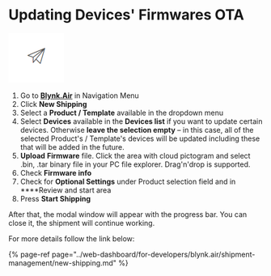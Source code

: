 # Updating Devices' Firmwares OTA

![Blynk.Air icon in the main menu](../.gitbook/assets/image%20%2814%29.png)

1. Go to [**Blynk.Air**](../web-dashboard/for-developers/blynk.air/) in Navigation Menu
2. Click **New Shipping**
3. Select a **Product / Template** available in the dropdown menu
4. Select **Devices** available in the **Devices list** if you want to update certain devices.  Otherwise **leave the selection empty** – in this case, all of the selected Product's / Template's devices will be updated including these that will be added in the future. 
5. **Upload** **Firmware** file. Click the area with cloud pictogram and select .bin, .tar binary file in your PC file explorer. Drag'n'drop is supported.
6. Check **Firmware info**
7. Check for **Optional Settings** under Product selection field and in ****Review and start area
8. Press **Start Shipping** 

After that, the modal window will appear with the progress bar. You can close it, the shipment will continue working. 

For more details follow the link below:

{% page-ref page="../web-dashboard/for-developers/blynk.air/shipment-management/new-shipping.md" %}



